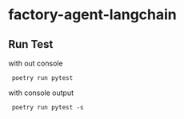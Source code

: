 # factory-agent-langchain
## Run Test
with out console
```
 poetry run pytest
```

with console output
```
 poetry run pytest -s
 ```